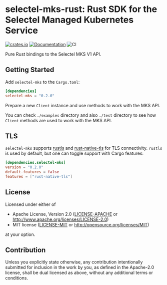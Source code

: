 # selectel-mks-rust: Rust SDK for the Selectel Managed Kubernetes Service

[![crates.io](https://img.shields.io/crates/v/selectel-mks.svg)](https://crates.io/crates/selectel-mks)
[![Documentation](https://docs.rs/selectel-mks/badge.svg)](https://docs.rs/selectel-mks)
![CI](https://github.com/ozerovandrei/selectel-mks-rust/workflows/CI/badge.svg?branch=main)

Pure Rust bindings to the Selectel MKS V1 API.

## Getting Started

Add `selectel-mks` to the `Cargo.toml`:

```toml
[dependencies]
selectel-mks = "0.2.0"
```

Prepare a new `Client` instance and use methods to work with the MKS API.

You can check `./examples` directory and also `./test` directory to see how `Client` methods are used to work with the MKS API.

## TLS

`selectel-mks` supports [rustls] and [rust-native-tls] for TLS connectivity.
`rustls` is used by default, but one can toggle support with Cargo features:

```toml
[dependencies.selectel-mks]
version = "0.2.0"
default-features = false
features = ["rust-native-tls"]
```

[rustls]: https://github.com/ctz/rustls
[rust-native-tls]: https://github.com/sfackler/rust-native-tls

## License

Licensed under either of

 * Apache License, Version 2.0
   ([LICENSE-APACHE](LICENSE-APACHE) or http://www.apache.org/licenses/LICENSE-2.0)
 * MIT license
   ([LICENSE-MIT](LICENSE-MIT) or http://opensource.org/licenses/MIT)

at your option.

## Contribution

Unless you explicitly state otherwise, any contribution intentionally submitted
for inclusion in the work by you, as defined in the Apache-2.0 license, shall be
dual licensed as above, without any additional terms or conditions.